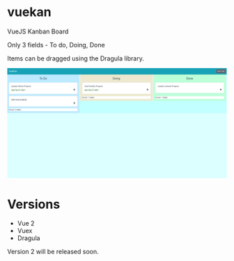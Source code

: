 # vuekan
VueJS Kanban Board

Only 3 fields - To do, Doing, Done

Items can be dragged using the Dragula library. 

![](VueKan.jpg?raw=true)


# Versions

- Vue 2
- Vuex 
- Dragula


Version 2 will be released soon.

